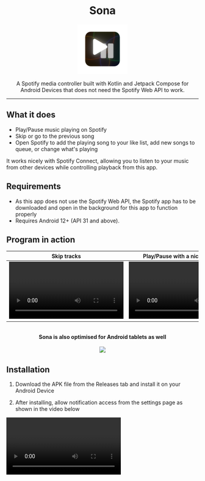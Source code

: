 <h1 align="center">Sona</h1>

<p align="center">
  <img src="https://github.com/supertost/Sona/blob/main/app/src/main/res/mipmap-xxxhdpi/ic_launcher_foreground.webp" alt="App Icon" width="130"/>
</p>

<p align="center">A Spotify media controller built with Kotlin and Jetpack Compose for Android Devices that does not need the Spotify Web API to work.</p>

---

## What it does

- Play/Pause music playing on Spotify
- Skip or go to the previous song
- Open Spotify to add the playing song to your like list, add new songs to queue, or change what's playing

It works nicely with Spotify Connect, allowing you to listen to your music from other devices while controlling playback from this app.

## Requirements
- As this app does not use the Spotify Web API, the Spotify app has to be downloaded and open in the background for this app to function properly
- Requires Android 12+ (API 31 and above).

## Program in action

| Skip tracks | Play/Pause with a nice animation | Open Spotify to do more actions |
| ------------- | ------------- | ------------- |
| <video src="https://github.com/user-attachments/assets/1bcba7e0-340a-4b4d-8971-1a9fdc833705" alt="exclusion video"></video> | <video src="https://github.com/user-attachments/assets/e728902e-67c7-4b69-8195-eb5c23653ced" alt="no exclusion video"></video> | <video src="https://github.com/user-attachments/assets/d72fa620-57bb-4f6e-be81-6fbaeb2457ec" alt="no exclusion video"></video>  |
<p align="center">
<b><br>Sona is also optimised for Android tablets as well</b> <br><br>
<img src="https://github.com/user-attachments/assets/6cfcb8dd-febd-4fca-a6e1-a385bc2faf0e" width="600"/>
</p>

## Installation

1. Download the APK file from the Releases tab and install it on your Android Device

2. After installing, allow notification access from the settings page as shown in the video below

<video src="https://github.com/user-attachments/assets/3535b32a-fb3e-45a5-a024-3285ef26f339" alt="no exclusion video"></video>

